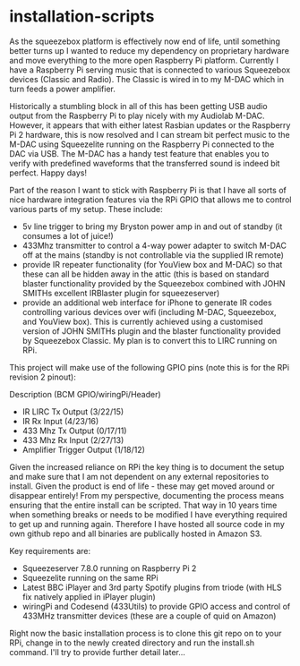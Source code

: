# installation-scripts

As the squeezebox platform is effectively now end of life, until something better turns up I wanted to reduce my dependency on proprietary hardware and move everything to the more open Raspberry Pi platform. Currently I have a Raspberry Pi serving music that is connected to various Squeezebox devices (Classic and Radio). The Classic is wired in to my M-DAC which in turn feeds a power amplifier.

Historically a stumbling block in all of this has been getting  USB audio output from the Raspberry Pi to play nicely with my Audiolab M-DAC. However, it appears that with either latest Rasbian updates or the Raspberry Pi 2 hardware, this is now resolved and I can stream bit perfect music to the M-DAC using Squeezelite running on the Raspberry Pi connected to the DAC via USB. The M-DAC has a handy test feature that enables you to verify with predefined waveforms that the transferred sound is indeed bit perfect. Happy days!

Part of the reason I want to stick with Raspberry Pi is that I have all sorts of nice hardware integration features via the RPi GPIO that allows me to control various parts of my setup. These include:

- 5v line trigger to bring my Bryston power amp in and out of standby (it consumes a lot of juice!)
- 433Mhz transmitter to control a 4-way power adapter to switch M-DAC off at the mains (standby is not controllable via the supplied IR remote)
- provide IR repeater functionality (for YouView box and M-DAC) so that these can all be hidden away in the attic (this is based on standard blaster functionality provided by the Squeezebox combined with JOHN SMITHs excellent IRBlaster plugin for squeezeserver)
- provide an additional web interface for iPhone to generate IR codes controlling various devices over wifi (including M-DAC, Squeezebox, and YouView box). This is currently achieved using a customised version of JOHN SMITHs plugin and the blaster functionality provided by Squeezebox Classic. My plan is to convert this to LIRC running on RPi.

This project will make use of the following GPIO pins (note this is for the RPi revision 2 pinout):

Description (BCM GPIO/wiringPi/Header)
- IR LIRC Tx Output (3/22/15)
- IR Rx Input (4/23/16)
- 433 Mhz Tx Output (0/17/11)
- 433 Mhz Rx Input (2/27/13)
- Amplifier Trigger Output (1/18/12)

Given the increased reliance on RPi the key thing is to document the setup and make sure that I am not dependent on any external repositories to install. Given the product is end of life - these may get moved around or disappear entirely! From my perspective, documenting the process means ensuring that the entire install can be scripted. That way in 10 years time when something breaks or needs to be modified I have everything required to get up and running again. Therefore I have hosted all source code in my own github repo and all binaries are publically hosted in Amazon S3.

Key requirements are: 
- Squeezeserver 7.8.0 running on Raspberry Pi 2
- Squeezelite running on the same RPi
- Latest BBC iPlayer and 3rd party Spotify plugins from triode (with HLS fix natively applied in iPlayer plugin)
- wiringPi and Codesend (433Utils) to provide GPIO access and control of 433MHz transmitter devices (these are a couple of quid on Amazon)

Right now the basic installation process is to clone this git repo on to your RPi, change in to the newly created directory and run the install.sh command. I'll try to provide further detail later...





